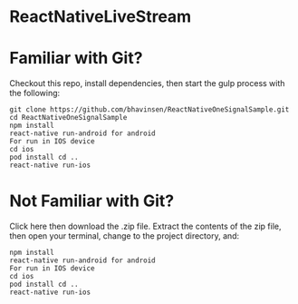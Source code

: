 

# ReactNativeLiveStream

# Familiar with Git?
Checkout this repo, install dependencies, then start the gulp process with the following:
```
git clone https://github.com/bhavinsen/ReactNativeOneSignalSample.git
cd ReactNativeOneSignalSample
npm install
react-native run-android for android
For run in IOS device
cd ios
pod install cd ..
react-native run-ios 
```
# Not Familiar with Git?
Click here then download the .zip file. Extract the contents of the zip file, then open your terminal, change to the project directory, and:
```
npm install
react-native run-android for android
For run in IOS device
cd ios
pod install cd ..
react-native run-ios 
```
